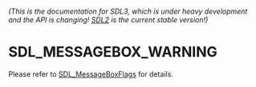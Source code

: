 ###### (This is the documentation for SDL3, which is under heavy development and the API is changing! [SDL2](https://wiki.libsdl.org/SDL2/) is the current stable version!)
# SDL_MESSAGEBOX_WARNING

Please refer to [SDL_MessageBoxFlags](SDL_MessageBoxFlags) for details.

